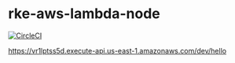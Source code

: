 # rke-aws-lambda-node

[![CircleCI](https://circleci.com/gh/amitrke/rke-aws-lambda-node.svg?style=svg)](https://circleci.com/gh/amitrke/rke-aws-lambda-node)

https://vr1lptss5d.execute-api.us-east-1.amazonaws.com/dev/hello